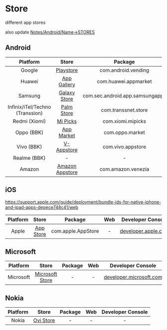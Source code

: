 # Store
different app stores

also update [Notes/Android/Name->STORES](https://github.com/shanraisshan/Notes/tree/main/Android/Name#android-store)

## Android

| Platform  | Store | Package | Web | Developer Console |
| :---:  | :---:  |  :---:  | :---:  | :---:  |
| Google | [Playstore](Playstore) |com.android.vending|[x](x)|[play.google.com](https://play.google.com/console/u/4/developers/7640886278317067267/app-list)|
| Huawei | [App Gallery](App-Gallery) |com.huawei.appmarket|[x](x)|[developer.huawei.com](https://developer.huawei.com/consumer/en/service/josp/agc/index.html#/myApp)|
| Samsung | [Galaxy Store](Galaxy-Store) |com.sec.android.app.samsungapps|[x](x)|[developer.samsung.com](https://developer.samsung.com/galaxy-store)|
| Infinix/iTel/Techno (Transsion) | [Palm Store](Palm-Store)|com.transsnet.store|[x](x)|[dev.transsion.com](https://dev.transsion.com/admin-application/manage/list)|
| Redmi (Xiomi) | [Mi Picks](Mi-Picks)|com.xiomi.mipicks |[x](x)|[global.developer.mi.com](https://global.developer.mi.com/home)|
| Oppo (BBK) | [App Market](App-Market) |com.oppo.market|[x](x)|[developers.oppomobile.com](https://developers.oppomobile.com/user/admin#/resource/list?type=app)|
| Vivo (BBK) | [V-Appstore](V-Appstore)|com.vivo.appstore |[x](x)|[developer.vivo.com](https://developer.vivo.com/home)|
| Realme (BBK)|-|-|-|
| Amazon | [Amazon Appstore](Amazon-Appstore)|com.amazon.venezia |[x](x)|[developer.amazon.com](https://developer.amazon.com/)|

## iOS
https://support.apple.com/guide/deployment/bundle-ids-for-native-iphone-and-ipad-apps-depece748c41/web

| Platform  | Store | Package | Web | Developer Console |
| :---:  | :---:  |  :---:  | :---:  |:---:  |
| Apple | [App Store](App-Store) |com.apple.AppStore|-|[developer.apple.com](https://developer.apple.com/)|

## Microsoft

| Platform  | Store | Package | Web | Developer Console |
| :---:  | :---:  |  :---:  | :---:  |:---:  |
| Microsoft | [Microsoft Store](Microsoft-Store) |-|-|[developer.microsoft.com](https://developer.microsoft.com/en-us/microsoft-store/register/)|

## Nokia

| Platform  | Store | Package | Web | Developer Console |
| :---:  | :---:  |  :---:  | :---:  |:---:  |
| Nokia | [Ovi Store](Ovi-Store) |-|-|-|



